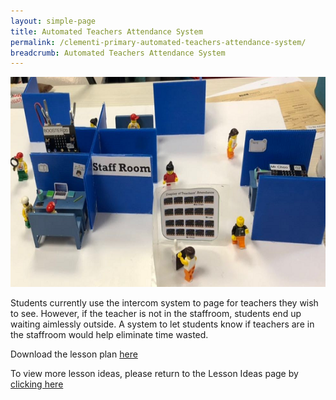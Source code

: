 ```yaml
---
layout: simple-page
title: Automated Teachers Attendance System
permalink: /clementi-primary-automated-teachers-attendance-system/
breadcrumb: Automated Teachers Attendance System
---
```


![Automated Teachers Attendance System](/images/in-schools/digital-maker/overview/lesson-plans/primary/Clementi-Primary-Automated-Teachers-Attendance-System.png)

Students currently use the intercom system to page for teachers they wish to see. However, if the teacher is not in the staffroom, students end up waiting aimlessly outside. A system to let students know if teachers are in the staffroom would help eliminate time wasted.

Download the lesson plan [here](//files/lesson-plans/primary-schools/design-and-technology/Clementi-Primary-Automated-Teachers-Attendance-System.pdf)

To view more lesson ideas, please return to the Lesson Ideas page by [clicking here](/in-schools/digital-maker/lesson-ideas-primary/)
